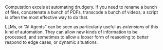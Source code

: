 Computation excels at automating drudgery. If you need to rename a bunch of files, concatenate a bunch of PDFs, transcode a bunch of videos, a script is often the most effective way to do that.

LLMs, or “AI Agents” can be seen as particularly useful as *extensions* of this kind of automation. They can allow new kinds of information to be processed, and sometimes to allow a looser form of reasoning to better respond to edge cases, or dynamic situations.
